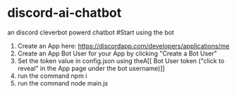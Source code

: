 # discord-ai-chatbot
an discord cleverbot powerd chatbot
#Start using the bot

1. Create an App here: https://discordapp.com/developers/applications/me
2. Create an App Bot User for your App by clicking "Create a Bot User"
3. Set the token value in config.json using theA[[ Bot User token ("click to reveal" in the App page under the bot username)]]
4. run the command npm i
5. run the command node main.js
